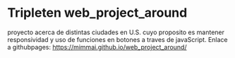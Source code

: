 # Tripleten web_project_around

proyecto acerca de distintas ciudades en U.S. cuyo proposito es mantener responsividad y uso de funciones en botones a traves de javaScript.
Enlace a githubpages: https://mimmai.github.io/web_project_around/
